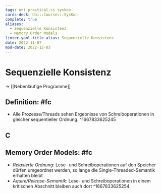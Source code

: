 ```yaml
---
tags: uni practical-cs syskon
cards-deck: Uni::Courses::SysKon
complete: true
aliases:
  - Sequenzielle Konsistenz
  - Memory Order Models
linter-yaml-title-alias: Sequenzielle Konsistenz
date: 2022-11-07
mod-date: 2022-12-03
---
```


# Sequenzielle Konsistenz
-> [[Nebenläufige Programme]]

## Definition: #fc
- Alle Prozesse/Threads sehen Ergebnisse von Schreiboperationen in gleicher sequentieller Ordnung.
^1667833625245

## C

## Memory Order Models: #fc
- *Relaxierte Ordnung*: Lese- und Schreiboperationen auf den Speicher dürfen umgeordnet werden, so lange die Single-Threaded-Semantik erhalten bleibt
- *Aquire/Release-Semantik*: Lese- und Schreiboperationen in einem kritischen Abschnitt bleiben auch dort
^1667833625254
